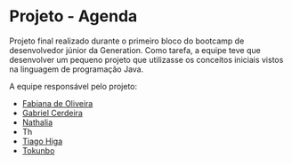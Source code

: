 # Projeto - Agenda

Projeto final realizado durante o primeiro bloco do bootcamp de desenvolvedor júnior da Generation. Como tarefa, a equipe teve que desenvolver um pequeno projeto que utilizasse os conceitos iniciais vistos na linguagem de programação Java.

A equipe responsável pelo projeto: 

- [Fabiana de Oliveira](https://github.com/Tavarina)
- [Gabriel Cerdeira](https://github.com/gabrgcr)
- [Nathalia](https://github.com/FaveroNath)
- Th
- [Tiago Higa](https://github.com/tiagohiga)
- [Tokunbo](https://github.com/Tokunbo21)

